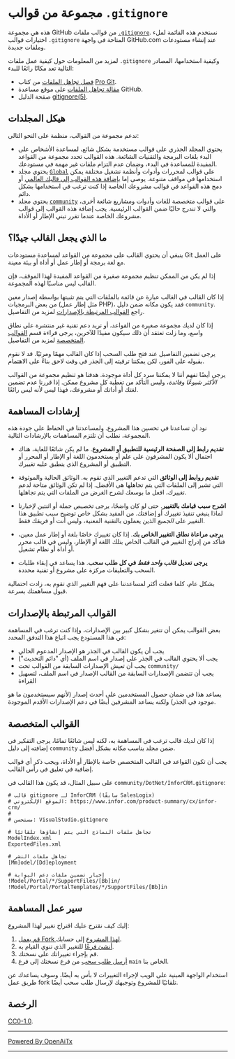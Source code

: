# مجموعة من قوالب `.gitignore`

هذه هي مجموعة GitHub من قوالب ملفات [`.gitignore`][man].
نستخدم هذه القائمة لملء اختيارات قوالب `.gitignore` المتاحة
في واجهة GitHub.com عند إنشاء مستودعات وملفات جديدة.

لمزيد من المعلومات حول كيفية عمل ملفات `.gitignore` وكيفية استخدامها،
المصادر التالية تعد مكانًا رائعًا للبدء:

- [فصل تجاهل الملفات][chapter] من كتاب [Pro Git][progit].
- [مقالة تجاهل الملفات][help] على موقع مساعدة GitHub.
- صفحة الدليل [gitignore(5)][man].

[man]: https://git-scm.com/docs/gitignore
[help]: https://help.github.com/articles/ignoring-files
[chapter]: https://git-scm.com/book/en/v2/Git-Basics-Recording-Changes-to-the-Repository#_ignoring
[progit]: https://git-scm.com/book

## هيكل المجلدات

ندعم مجموعة من القوالب، منظمة على النحو التالي:

- يحتوي المجلد الجذري على قوالب مستخدمة بشكل شائع، لمساعدة الأشخاص على البدء
  بلغات البرمجة والتقنيات الشائعة. هذه القوالب تحدد مجموعة من القواعد المفيدة
  للمساعدة في البدء، وضمان عدم التزام ملفات غير مهمة في مستودعك.
- يحتوي مجلد [`Global`](./Global) على قوالب لمحررات وأدوات وأنظمة تشغيل مختلفة يمكن استخدامها في مواقف متنوعة. يوصى
  إما [بإضافة هذه القوالب إلى قالبك العالمي](https://docs.github.com/en/get-started/getting-started-with-git/ignoring-files#configuring-ignored-files-for-all-repositories-on-your-computer)
  أو دمج هذه القواعد في قوالب مشروعك الخاصة إذا كنت ترغب في استخدامها بشكل دائم.
- يحتوي مجلد [`community`](./community) على قوالب متخصصة للغات وأدوات ومشاريع شائعة أخرى، والتي لا تندرج حاليًا ضمن القوالب الرئيسية. يجب إضافة هذه القوالب إلى قوالب مشروعك الخاصة عندما تقرر تبني الإطار أو الأداة.

## ما الذي يجعل القالب جيدًا؟

ينبغي أن يحتوي القالب على مجموعة من القواعد لمساعدة مستودعات Git على العمل مع
لغة برمجة أو إطار عمل أو أداة أو بيئة معينة.

إذا لم يكن من الممكن تنظيم مجموعة صغيرة من القواعد المفيدة لهذا الموقف،
فإن القالب ليس مناسبًا لهذه المجموعة.

إذا كان القالب في الغالب عبارة عن قائمة بالملفات التي يتم تثبيتها بواسطة إصدار معين من
بعض البرمجيات (مثل إطار عمل PHP)، فقد يكون مكانه ضمن دليل `community`.
راجع [القوالب المرتبطة بالإصدارات](#versioned-templates) لمزيد من التفاصيل.

إذا كان لديك مجموعة صغيرة من القواعد، أو تريد دعم تقنية غير منتشرة على نطاق واسع،
وما زلت تعتقد أن ذلك سيكون مفيدًا للآخرين، يرجى قراءة
قسم [القوالب المتخصصة](#specialized-templates) لمزيد من التفاصيل.

يرجى تضمين التفاصيل عند فتح طلب السحب إذا كان القالب مهمًا ومرئيًا. قد لا نقوم بقبوله على الفور، لكن يمكننا ترقيته إلى الجذر في وقت لاحق بناءً على الاهتمام.

يرجى أيضًا تفهم أننا لا يمكننا سرد كل أداة موجودة.
هدفنا هو تنظيم مجموعة من القوالب _الأكثر شيوعًا وفائدة_،
وليس التأكد من تغطية كل مشروع ممكن. إذا قررنا عدم
تضمين لغتك أو أداتك أو مشروعك، فهذا ليس لأنه ليس رائعًا.

## إرشادات المساهمة

نود أن تساعدنا في تحسين هذا المشروع. ولمساعدتنا في الحفاظ على جودة هذه المجموعة،
نطلب أن تلتزم المساهمات بالإرشادات التالية.

- **تقديم رابط إلى الصفحة الرئيسية للتطبيق أو المشروع**. ما لم يكن
  شائعًا للغاية، هناك احتمال ألا يكون المشرفون على علم أو يستخدمون
  اللغة أو الإطار أو المحرر أو التطبيق أو المشروع الذي ينطبق عليه تغييرك.

- **تقديم روابط إلى الوثائق** التي تدعم التغيير الذي تقوم به.
  الوثائق الحالية والموثوقة التي تشير إلى الملفات التي يتم تجاهلها هي الأفضل.
  إذا لم تكن الوثائق متاحة لدعم تغييرك، افعل ما بوسعك
  لشرح الغرض من الملفات التي يتم تجاهلها.

- **اشرح سبب قيامك بالتغيير**. حتى لو كان واضحًا، يرجى
  تخصيص جملة أو اثنتين لإخبارنا لماذا ينبغي تنفيذ تغييرك أو إضافتك.
  من المفيد بشكل خاص توضيح سبب تطبيق هذا التغيير على _الجميع_
  الذين يعملون بالتقنية المعنية، وليس أنت أو فريقك فقط.

- **يرجى مراعاة نطاق التغيير الخاص بك**. إذا كان تغييرك خاصًا
  بلغة أو إطار عمل معين، فتأكد من إدراج التغيير في
  القالب الخاص بتلك اللغة أو الإطار، وليس في قالب
  محرر أو أداة أو نظام تشغيل.

- **يرجى تعديل _قالب واحد فقط_ في كل طلب سحب**. هذا يساعد في إبقاء طلبات السحب والتعليقات مركزة على مشروع أو تقنية محددة.

بشكل عام، كلما فعلت أكثر لمساعدتنا على فهم التغيير الذي تقوم به،
زادت احتمالية قبول مساهمتك بسرعة.

## القوالب المرتبطة بالإصدارات

بعض القوالب يمكن أن تتغير بشكل كبير بين الإصدارات، وإذا كنت ترغب في المساهمة
في هذا المستودع يجب اتباع هذا التدفق المحدد:

- يجب أن يكون القالب في الجذر هو الإصدار المدعوم الحالي
- يجب ألا يحتوي القالب في الجذر على إصدار في اسم الملف (أي
  "دائم التحديث")
- يجب أن تعيش الإصدارات السابقة من القوالب تحت `community/`
- يجب أن تتضمن الإصدارات السابقة من القالب الإصدار في اسم الملف،
  لتسهيل القراءة

يساعد هذا في ضمان حصول المستخدمين على أحدث إصدار (لأنهم سيستخدمون ما هو موجود في الجذر) ولكنه يساعد المشرفين أيضًا في دعم الإصدارات الأقدم الموجودة.

## القوالب المتخصصة

إذا كان لديك قالب ترغب في المساهمة به، لكنه ليس شائعًا تمامًا،
يرجى التفكير في إضافته إلى دليل `community` ضمن
مجلد يناسب مكانه بشكل أفضل.

يجب أن تكون القواعد في القالب المتخصص خاصة بالإطار أو الأداة،
ويجب ذكر أي قوالب إضافية في تعليق في رأس القالب.

على سبيل المثال، قد يكون هذا القالب في `community/DotNet/InforCRM.gitignore`:

```
# قالب gitignore لـ InforCRM (سابقًا SalesLogix)
# الموقع الإلكتروني: https://www.infor.com/product-summary/cx/infor-crm/
#
# مستحسن: VisualStudio.gitignore

# تجاهل ملفات النماذج التي يتم إنشاؤها تلقائيًا
ModelIndex.xml
ExportedFiles.xml

# تجاهل ملفات النشر
[Mm]odel/[Dd]eployment

# إجبار تضمين ملفات دعم البوابة
!Model/Portal/*/SupportFiles/[Bb]in/
!Model/Portal/PortalTemplates/*/SupportFiles/[Bb]in
```

## سير عمل المساهمة

إليك كيف نقترح عليك اقتراح تغيير لهذا المشروع:

1. [قم بعمل Fork لهذا المشروع][fork] إلى حسابك.
2. [أنشئ فرعًا][branch] للتغيير الذي تنوي القيام به.
3. قم بإجراء تغييراتك على نسختك.
4. [أرسل طلب سحب][pr] من فرع نسختك إلى فرع `main` الخاص بنا.

استخدام الواجهة المبنية على الويب لإجراء التغييرات لا بأس به أيضًا، وسوف يساعدك
عن طريق عمل fork تلقائيًا للمشروع وتوجيهك لإرسال طلب سحب أيضًا.

[fork]: https://help.github.com/articles/fork-a-repo/
[branch]: https://help.github.com/articles/creating-and-deleting-branches-within-your-repository
[pr]: https://help.github.com/articles/using-pull-requests/

## الرخصة

[CC0-1.0](./LICENSE).

---

[Powered By OpenAiTx](https://github.com/OpenAiTx/OpenAiTx)

---